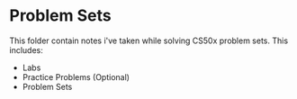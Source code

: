 # Problem Sets
This folder contain notes i've taken while solving CS50x problem sets. This includes:
- Labs  
- Practice Problems (Optional)
- Problem Sets

